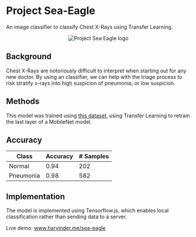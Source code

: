 # Project Sea-Eagle
An image classifier to classify Chest X-Rays using Transfer Learning.

<p align="center">
  <img src="https://i.ibb.co/VY9G76d/eagle.png" alt="Project Sea Eagle logo"/>
</p>

## Background
Chest X-Rays are notoriously difficult to interpret when starting out for any new doctor. By using an classifier, we can help with
the triage process to risk stratify x-rays into high suspicion of pneumonia, or low suspicion.

## Methods
This model was trained using [this dataset](https://www.kaggle.com/paultimothymooney/chest-xray-pneumonia), using Transfer Learning to retrain the last layer of a MobileNet model.

## Accuracy
| Class     | Accuracy | # Samples |
|-----------|----------|-----------|
| Normal    | 0.94     | 202       |
| Pneumonia | 0.98     | 582       |

## Implementation
The model is implemented using Tensorflow.js, which enables local classification rather than sending data to a server.

Live demo: www.harvinder.me/sea-eagle
